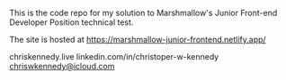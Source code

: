 This is the code repo for my solution to Marshmallow's Junior Front-end Developer Position technical test.

The site is hosted at https://marshmallow-junior-frontend.netlify.app/

chriskennedy.live
linkedin.com/in/christoper-w-kennedy
chriswkennedy@icloud.com
